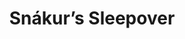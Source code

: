 ---
title: 'Snákur’s Sleepover'
teacher1: Elisabeth Nienhuis
teacher2: Algleidy Zerpa
teacher3: Alfredo Flores
about1: "Snákur’s Sleepover er _leikhústilraun_. Þessa *vikuna* notum við frásagnir okkar, skrif og tónlistarsköpun til að takast á við sársaukafullan raunveruleika heimsins."
about2: "Með því að sækja innblástur í okkar persónulega, pólitíska og ljóðræna sjálf munum við prófa ýmsar skrifæfingar, leikhúsæfingar og söngæfingar. Töfrar okkar felast í því að skapa saman."
about3: "Listasmiðjunnii er stýrt af þátttakendum úr leiksýningunni 'Snákur' sem þróuðu verkið út frá eigin listfengi og reynslu sem hælisleitendur eða flóttamenn. Öll reynsla og hugmyndir eru metnar að verðleikum, sérstaklega þær sem venjulega er ekki hlustað á. Allir eru velkomnir og engin fyrri reynsla er nauðsynleg. "
about4: "Listasmiðjan er leidd af Elisabeth Nienhuis, Algleidy Zerpa and Alfredo Flores."
aboutteacher1: 
aboutteacher2: 
mynd: '/images/workshop/sleepover.jpg'
instagram: 
applyhere: 
---